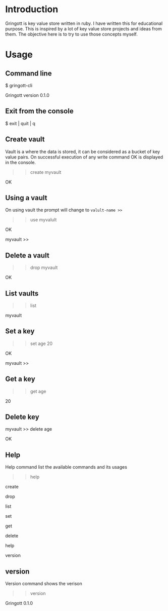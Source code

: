 
# Introduction

Gringott is key value store written in ruby. I have written this for educational purpose. 
This is inspired by a lot of key value store projects and ideas from them. The objective 
here is to try to use those concepts myself.

# Usage

## Command line

$ gringott-cli

Gringott version 0.1.0
>>

## Exit from the console

$ exit | quit | q

## Create vault

Vault is a where the data is stored, it can be considered as a bucket of key value pairs. On successful execution of 
any write command OK is displayed in the console.

>> create myvault

OK

## Using a vault

On using vault the prompt will change to `valult-name >>`

>> use myvalult

OK

myvault >>

## Delete a vault

>> drop myvault

OK

## List vaults

>> list

myvault

## Set a key

>> set age 20

OK

myvault >>

## Get a key

>> get age

20

## Delete key

myvault >> delete age

OK

## Help

Help command list the available commands and its usages

>> help

create

drop

list

set

get

delete

help

version

## version

Version command shows the verison

>> version

Gringott 0.1.0
